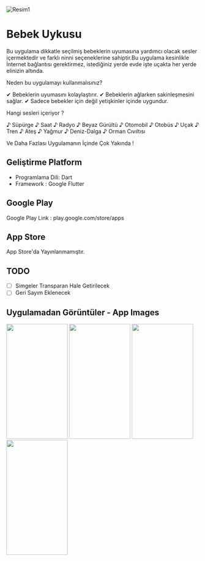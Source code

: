 ![Resim1](https://i.ibb.co/LQjFLjf/Ba-l-ks-z-1.png)

# Bebek Uykusu

Bu uygulama dikkatle seçilmiş bebeklerin uyumasına yardımcı olacak sesler içermektedir ve farklı ninni seçeneklerine sahiptir.Bu uygulama kesinlikle İnternet bağlantısı gerektirmez, istediğiniz yerde evde işte uçakta her yerde elinizin altında.

Neden bu uygulamayı kullanmalısınız?

✔ Bebeklerin uyumasını kolaylaştırır.
✔ Bebeklerin ağlarken sakinleşmesini sağlar.
✔ Sadece bebekler için değil yetişkinler içinde uygundur.

Hangi sesleri içeriyor ?

♪ Süpürge ♪ Saat ♪ Radyo ♪ Beyaz Gürültü ♪ Otomobil ♪ Otobüs ♪ Uçak ♪ Tren ♪ Ateş ♪ Yağmur ♪ Deniz-Dalga ♪ Orman Cıvıltısı

Ve Daha Fazlası Uygulamanın İçinde Çok Yakında !

## Geliştirme Platform
-   Programlama Dili: Dart <br />
-   Framework : Google Flutter <br />

## Google Play

Google Play Link : play.google.com/store/apps

## App Store

App Store'da Yayınlanmamıştır.<br />

## TODO
-   [ ] Simgeler Transparan Hale Getirilecek
-   [ ] Geri Sayım Eklenecek

## Uygulamadan Görüntüler - App Images
<img src="https://i.ibb.co/MDjSrv9/IMG-20200521-171013.jpg"
	width="160" height="300" />  <img src="https://i.ibb.co/QH0W824/IMG-20200521-171030.jpg" 
	 width="160" height="300" /> 
	 <img src="https://i.ibb.co/z7DdgrL/IMG-20200521-171040.jpg" 
	 width="160" height="300" />  <img src="https://i.ibb.co/Kw9rVH7/IMG-20200521-171051.jpg" width="160" height="300" />
